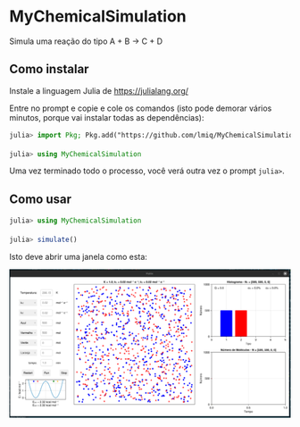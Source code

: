 # MyChemicalSimulation

Simula uma reação do tipo A + B -> C + D

## Como instalar

Instale a linguagem Julia de https://julialang.org/

Entre no prompt e copie e cole os comandos (isto pode demorar vários minutos,
porque vai instalar todas as dependências):

```julia
julia> import Pkg; Pkg.add("https://github.com/lmiq/MyChemicalSimulation.jl")

julia> using MyChemicalSimulation
```

Uma vez terminado todo o processo, você verá outra vez o prompt `julia>`.

## Como usar

```julia
julia> using MyChemicalSimulation 

julia> simulate()
```

Isto deve abrir uma janela como esta:

![image](./docs/simulate.png)
